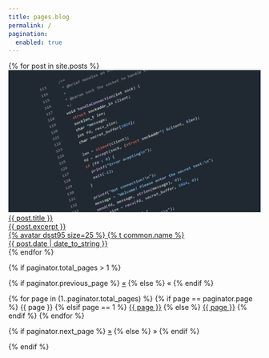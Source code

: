 ```yaml
---
title: pages.blog
permalink: /
pagination:
  enabled: true
---
```


<div class="posts-list">
  {% for post in site.posts %}
    <a href="{{ post.url }}">
    <div class="post">
      <img src="/assets/images/NoImage.webp" class="post-figure" />
      <div class="post-title" title="{{ post.title }}">{{ post.title }}</div>
      <div class="post-text" title="{{ post.excerpt }}">{{ post.excerpt }}</div>
      <div class="post-footer">
        <div class="post-author">{% avatar dsst95 size=25 %} {% t common.name %}</div>
        <div class="post-date">{{ post.date | date_to_string }}</div>
      </div>
    </div>
    </a>
  {% endfor %}
</div>

{% if paginator.total_pages > 1 %}
<div class="pagination">
  {% if paginator.previous_page %}
    <a href="{{ paginator.previous_page_path | prepend: site.baseurl | replace: '//', '/' }}">&laquo;</a>
  {% else %}
    <span>&laquo;</span>
  {% endif %}

  {% for page in (1..paginator.total_pages) %}
    {% if page == paginator.page %}
      <span class="page">{{ page }}</span>
    {% elsif page == 1 %}
      <a href="{{ paginator.previous_page_path | prepend: site.baseurl | replace: '//', '/' }}">{{ page }}</a>
    {% else %}
      <a href="{{ site.paginate_path | prepend: site.baseurl | replace: '//', '/' | replace: ':num', page }}">{{ page }}</a>
    {% endif %}
  {% endfor %}

  {% if paginator.next_page %}
    <a href="{{ paginator.next_page_path | prepend: site.baseurl | replace: '//', '/' }}">&raquo;</a>
  {% else %}
    <span>&raquo;</span>
  {% endif %}
</div>
{% endif %}
